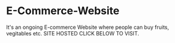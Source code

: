 # E-Commerce-Website
It's an ongoing E-commerce Website where people can buy fruits, vegitables etc. SITE HOSTED CLICK BELOW TO VISIT.
